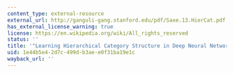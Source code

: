 ```yaml
---
content_type: external-resource
external_url: http://ganguli-gang.stanford.edu/pdf/Saxe.13.HierCat.pdf
has_external_license_warning: true
license: https://en.wikipedia.org/wiki/All_rights_reserved
status: ''
title: '"Learning Hierarchical Category Structure in Deep Neural Networks." (PDF)'
uid: 1e44b5e4-2d7c-499d-b3ae-e0f31ba19e1c
wayback_url: ''
---
```

